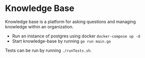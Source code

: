 # Knowledge Base

Knowledge base is a platform for asking questions and managing knowledge within an organization.

* Run an instance of postgres using docker `docker-compose up -d`
* Start knowledge-base by running `go run main.go`

Tests can be run by running `./runTests.sh`.
